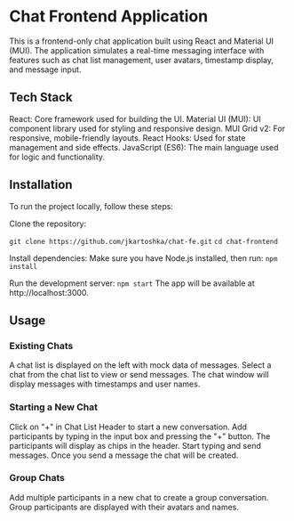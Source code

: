# Chat Frontend Application

This is a frontend-only chat application built using React and Material UI (MUI). The application simulates a real-time messaging interface with features such as chat list management, user avatars, timestamp display, and message input.

## Tech Stack

React: Core framework used for building the UI.
Material UI (MUI): UI component library used for styling and responsive design.
MUI Grid v2: For responsive, mobile-friendly layouts.
React Hooks: Used for state management and side effects.
JavaScript (ES6): The main language used for logic and functionality.

## Installation

To run the project locally, follow these steps:

Clone the repository:

`git clone https://github.com/jkartoshka/chat-fe.git`
`cd chat-frontend`

Install dependencies: Make sure you have Node.js installed, then run:
`npm install`

Run the development server:
`npm start`
The app will be available at http://localhost:3000.

## Usage

### Existing Chats

A chat list is displayed on the left with mock data of messages.
Select a chat from the chat list to view or send messages.
The chat window will display messages with timestamps and user names.

### Starting a New Chat

Click on "+" in Chat List Header to start a new conversation.
Add participants by typing in the input box and pressing the "+" button.
The participants will display as chips in the header.
Start typing and send messages.
Once you send a message the chat will be created.

### Group Chats

Add multiple participants in a new chat to create a group conversation.
Group participants are displayed with their avatars and names.
